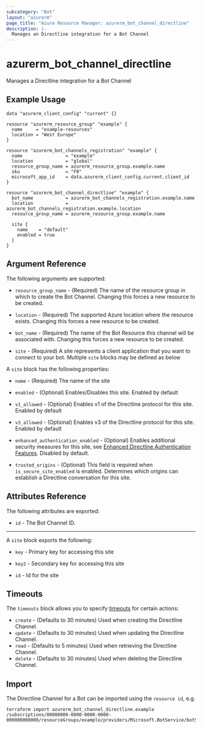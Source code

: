 ```yaml
---
subcategory: "Bot"
layout: "azurerm"
page_title: "Azure Resource Manager: azurerm_bot_channel_directline"
description: |-
  Manages an Directline integration for a Bot Channel
---
```


# azurerm_bot_channel_directline

Manages a Directline integration for a Bot Channel

## Example Usage

```hcl
data "azurerm_client_config" "current" {}

resource "azurerm_resource_group" "example" {
  name     = "example-resources"
  location = "West Europe"
}

resource "azurerm_bot_channels_registration" "example" {
  name                = "example"
  location            = "global"
  resource_group_name = azurerm_resource_group.example.name
  sku                 = "F0"
  microsoft_app_id    = data.azurerm_client_config.current.client_id
}

resource "azurerm_bot_channel_directline" "example" {
  bot_name            = azurerm_bot_channels_registration.example.name
  location            = azurerm_bot_channels_registration.example.location
  resource_group_name = azurerm_resource_group.example.name

  site {
    name    = "default"
    enabled = true
  }
}
```

## Argument Reference

The following arguments are supported:

- `resource_group_name` - (Required) The name of the resource group in which to create the Bot Channel. Changing this forces a new resource to be created.

- `location` - (Required) The supported Azure location where the resource exists. Changing this forces a new resource to be created.

- `bot_name` - (Required) The name of the Bot Resource this channel will be associated with. Changing this forces a new resource to be created.

- `site` - (Required) A site represents a client application that you want to connect to your bot. Multiple `site` blocks may be defined as below

A `site` block has the following properties:

- `name` - (Required) The name of the site

- `enabled` - (Optional) Enables/Disables this site. Enabled by default

- `v1_allowed` - (Optional) Enables v1 of the Directline protocol for this site. Enabled by default

- `v3_allowed` - (Optional) Enables v3 of the Directline protocol for this site. Enabled by default

- `enhanced_authentication_enabled` - (Optional) Enables additional security measures for this site, see [Enhanced Directline Authentication Features](https://blog.botframework.com/2018/09/25/enhanced-direct-line-authentication-features). Disabled by default.

- `trusted_origins` - (Optional) This field is required when `is_secure_site_enabled` is enabled. Determines which origins can establish a Directline conversation for this site.


## Attributes Reference

The following attributes are exported:

- `id` - The Bot Channel ID.

---

A `site` block exports the following:

- `key` - Primary key for accessing this site

- `key2` - Secondary key for accessing this site

- `id` - Id for the site

## Timeouts

The `timeouts` block allows you to specify [timeouts](https://www.terraform.io/docs/configuration/resources.html#timeouts) for certain actions:

* `create` - (Defaults to 30 minutes) Used when creating the Directline Channel.
* `update` - (Defaults to 30 minutes) Used when updating the Directline Channel.
* `read` - (Defaults to 5 minutes) Used when retrieving the Directline Channel.
* `delete` - (Defaults to 30 minutes) Used when deleting the Directline Channel.

## Import

The Directline Channel for a Bot can be imported using the `resource id`, e.g.

```shell
terraform import azurerm_bot_channel_directline.example /subscriptions/00000000-0000-0000-0000-000000000000/resourceGroups/example/providers/Microsoft.BotService/botServices/example/channels/DirectlineChannel
```

